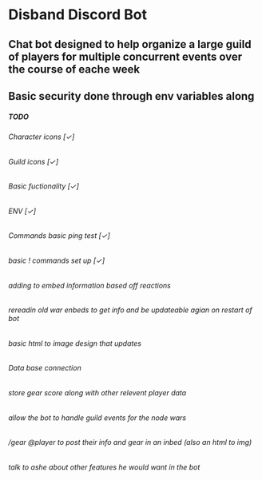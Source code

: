 # Disband Discord Bot
## Chat bot designed to help organize a large guild of players for multiple concurrent events over the course of eache week
## Basic security done through env variables along




##### TODO
###### Character icons [✓]
###### Guild icons [✓]
###### Basic fuctionality [✓]
###### ENV [✓]
###### Commands basic ping test [✓]
###### basic ! commands set up [✓]
###### adding to embed information based off reactions
###### rereadin old war enbeds to get info and be updateable agian on restart of bot
###### basic html to image design that updates
###### Data base connection
###### store gear score along with other relevent player data
###### allow the bot to handle guild events for the node wars 
###### /gear @player to post their info and gear in an inbed (also an html to img)
###### talk to ashe about other features he would want in the bot
###### 
###### 
###### 
###### 
###### 